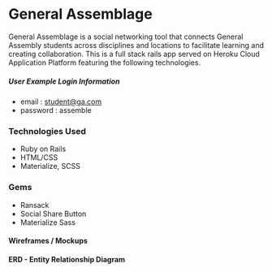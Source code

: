 # General Assemblage

General Assemblage is a social networking tool that connects General Assembly students across disciplines and locations to facilitate learning and creating collaboration. This is a full stack rails app served on Heroku Cloud Application Platform featuring the following technologies.

##### User Example Login Information
- email : student@ga.com
- password : assemble

### Technologies Used

* Ruby on Rails
* HTML/CSS
* Materialize, SCSS

### Gems
* Ransack
* Social Share Button
* Materialize Sass

#### Wireframes / Mockups

#### ERD - Entity Relationship Diagram
